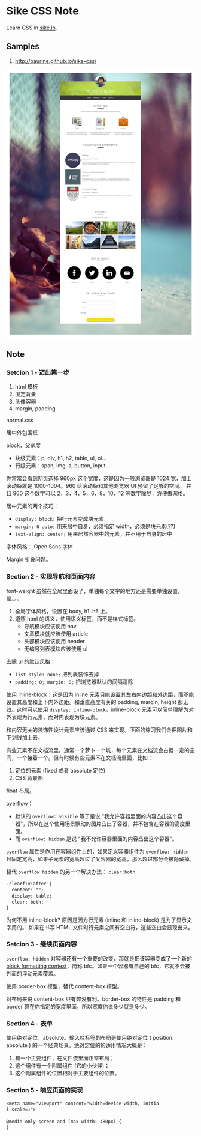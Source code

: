 # Sike CSS Note

Learn CSS in [sike.io](http://sike.io).

## Samples

1. <http://baurine.github.io/sike-css/>

![](./art/1_profile_page.png)

## Note

### Setcion 1 - 迈出第一步

1. html 模板
1. 固定背景
1. 头像容器
1. margin, padding

normal.css

居中外包围框

block，父宽度

- 块级元素：p, div, h1, h2, table, ul, ol...
- 行级元素：span, img, a, button, input...

你常常会看到网页选择 960px 这个宽度，这是因为一般浏览器是 1024 宽，加上滚动条就是 1000-1004。960 给滚动条和其他浏览器 UI 预留了足够的空间。 并且 960 这个数字可以 2，3，4，5，6，8，10，12 等数字除尽，方便做网格。

居中元素的两个技巧：

- `display: block;` 把行元素变成块元素
- `margin: 0 auto;` 用来居中自身，必须指定 width，必须是块元素(??)
- `text-align: center;` 用来居然容器中的元素，并不用于自身的居中

字体风格： Open Sans 字体

Margin 折叠问题。

### Section 2 - 实现导航和页面内容

font-weight 虽然在全局里面设了，单独每个文字的地方还是需要单独设置，晕。。。

1. 全局字体风格，设置在 body, h1..h6 上。
1. 遵照 html 的语义，使用语义标签，而不是样式标签。
   - 导航模块应该使用 nav
   - 文章模块就应该使用 article
   - 头部模块应该使用 header
   - 无编号列表模块应该使用 ul

去除 ul 的默认风格：

- `list-style: none;` 把列表装饰去掉
- `padding: 0; margin: 0;` 把浏览器默认的间隔清除

使用 inline-block：这是因为 inline 元素只能设置其左右内边距和外边距，而不能设置其高度和上下内外边距。和垂直高度有关的 padding, margin, height 都无效。这时可以使用 `display: inline-block`。inline-block 元素可以简单理解为对外表现为行元素，而对内表现为块元素。

和内容无关的装饰性设计元素应该通过 CSS 来实现。下面的练习我们会把图片和下划线加上去。

有些元素不在文档流里。通常一个萝卜一个坑，每个元素在文档流会占据一定的空间，一个接着一个。但有时候有些元素不在文档流里面，比如：

1. 定位的元素 (fixed 或者 absolute 定位)
1. CSS 背景图

float 布局。

overflow：

- 默认的 `overflow: visible` 等于是说 "我允许容器里面的内容凸出这个容器"，所以在这个使用场景飘动的图片凸出了容器，并不包含在容器的高度里面。
- 而 `overflow: hidden` 是说 "我不允许容器里面的内容凸出这个容器"。

`overflow` 属性是作用在容器组件上的，如果定义容器组件为 `overflow: hidden` 且固定宽高，如果子元素的宽高超过了父容器的宽高，那么超过部分会被隐藏掉。

替代 `overflow:hidden` 的另一个解决办法： `clear:both`

    .clearfix:after {
      content: "";
      display: table;
      clear: both;
    }

为何不用 inline-block? 原因是因为行元素 (inline 和 inline-block) 是为了显示文字用的。 如果在书写 HTML 文件时行元素之间有空白符，这些空白会显现出来。

### Setcion 3 - 继续页面内容

`overflow: hidden` 对容器还有一个重要的改变，那就是把该容器变成了一个新的 [block formatting context](http://www.w3.org/TR/CSS21/visuren.html#block-formatting)，简称 bfc。如果一个容器有自己的 bfc，它就不会被外面的浮动元素覆盖。

使用 border-box 模型，替代 content-box 模型。

对布局来说 content-box 只有弊没有利。border-box 的特性是 padding 和 border 算在你指定的宽度里面，所以宽度你说多少就是多少。

### Section 4 - 表单

使用绝对定位，absolute。输入栏标签的布局是使用绝对定位 ( position: absolute ) 的一个经典场景。绝对定位的的适用情况大概是：

1. 有一个主要组件，在文件流里面正常布局；
1. 这个组件有一个附属组件 (它的小伙伴)；
1. 这个附属组件的位置相对于主要组件的位置。

### Section 5 - 响应页面的实现

    <meta name="viewport" content="width=device-width, initia
    l-scale=1">

    @media only screen and (max-width: 480px) {
    }
